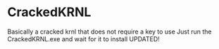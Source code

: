 # CrackedKRNL
Basically a cracked krnl that does not require a key to use
Just run the CrackedKRNL.exe and wait for it to install
UPDATED!
